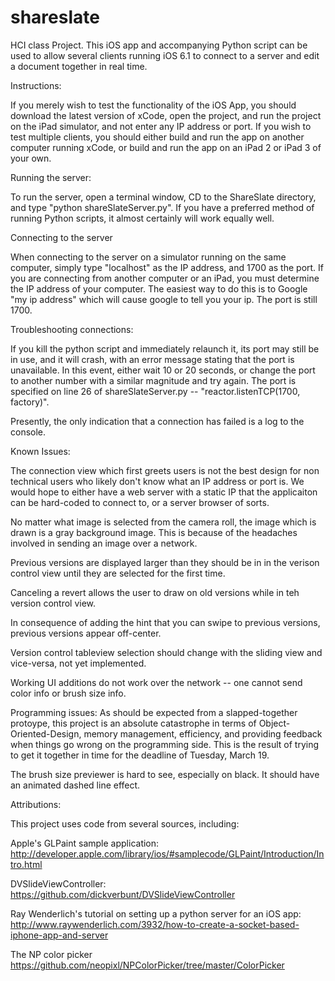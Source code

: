 shareslate
==========

HCI class Project. This iOS app and accompanying Python script can be used to allow several clients running iOS 6.1 to connect to a server and edit a document together in real time. 


Instructions:

If you merely wish to test the functionality of the iOS App, you should download the latest version of xCode, open the project, and run the project on the iPad simulator, and not enter any IP address or port. If you wish to test multiple clients, you should either build and run the app on another computer running xCode, or build and run the app on an iPad 2 or iPad 3 of your own.

Running the server: 

To run the server, open a terminal window, CD to the ShareSlate directory, and type "python shareSlateServer.py". If you have a preferred method of running Python scripts, it almost certainly will work equally well.  

Connecting to the server

When connecting to the server on a simulator running on the same computer, simply type "localhost" as the IP address, and 1700 as the port. If you are connecting from another computer or an iPad, you must determine the IP address of your computer. The easiest way to do this is to Google "my ip address" which will cause google to tell you your ip. The port is still 1700.

Troubleshooting connections:

If you kill the python script and immediately relaunch it, its port may still be in use, and it will crash, with an error message stating that the port is unavailable. In this event, either wait 10 or 20 seconds, or change the port to another number with a similar magnitude and try again. The port is specified on line 26 of shareSlateServer.py -- "reactor.listenTCP(1700, factory)". 

Presently, the only indication that a connection has failed is a log to the console. 

Known Issues:

The connection view which first greets users is not the best design for non technical users who likely don't know what an IP address or port is. We would hope to either have a web server with a static IP that the applicaiton can be hard-coded to connect to, or a server browser of sorts. 


No matter what image is selected from the camera roll, the image which is drawn is a gray background image. This is because of the headaches involved in sending an image over a network. 

Previous versions are displayed larger than they should be in in the verison control view until they are selected for the first time. 

Canceling a revert allows the user to draw on old versions while in teh version control view. 

In consequence of adding the hint that you can swipe to previous versions, previous versions appear off-center. 

Version control tableview selection should change with the sliding view and vice-versa, not yet implemented. 

Working UI additions do not work over the network -- one cannot send color info or brush size info.

Programming issues: As should be expected from a slapped-together protoype, this project is an absolute catastrophe in terms of Object-Oriented-Design, memory management, efficiency, and providing feedback when things go wrong on the programming side. This is the result of trying to get it together in time for the deadline of Tuesday, March 19. 

The brush size previewer is hard to see, especially on black. It should have an animated dashed line effect. 

Attributions:

This project uses code from several sources, including:

Apple's GLPaint sample application: http://developer.apple.com/library/ios/#samplecode/GLPaint/Introduction/Intro.html

DVSlideViewController: https://github.com/dickverbunt/DVSlideViewController

Ray Wenderlich's tutorial on setting up a python server for an iOS app: http://www.raywenderlich.com/3932/how-to-create-a-socket-based-iphone-app-and-server


The NP color picker https://github.com/neopixl/NPColorPicker/tree/master/ColorPicker
